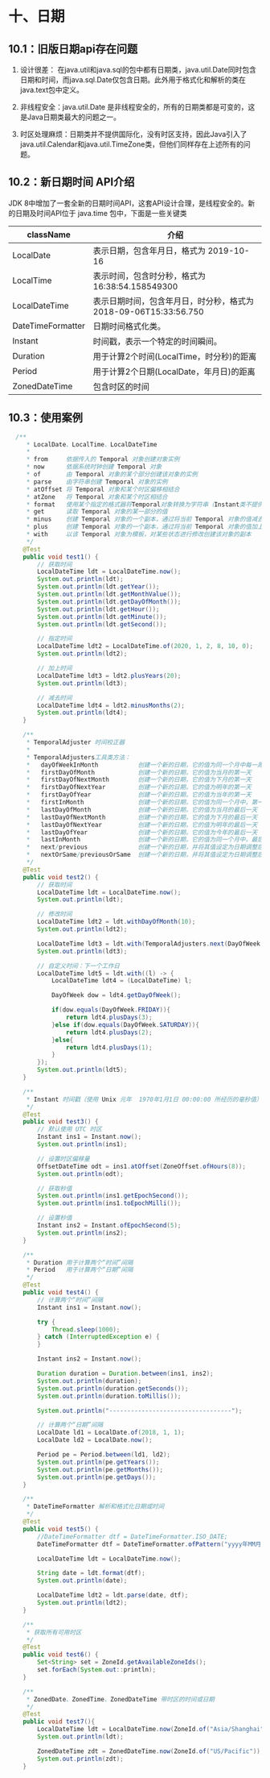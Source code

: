 # 十、日期

## 10.1：旧版日期api存在问题

1. 设计很差： 在java.util和java.sql的包中都有日期类，java.util.Date同时包含日期和时间，而java.sql.Date仅包含日期。此外用于格式化和解析的类在java.text包中定义。

2. 非线程安全：java.util.Date 是非线程安全的，所有的日期类都是可变的，这是Java日期类最大的问题之一。

3. 时区处理麻烦：日期类并不提供国际化，没有时区支持，因此Java引入了java.util.Calendar和java.util.TimeZone类，但他们同样存在上述所有的问题。

## 10.2：新日期时间 API介绍

JDK 8中增加了一套全新的日期时间API，这套API设计合理，是线程安全的。新的日期及时间API位于 java.time 包中，下面是一些关键类

| className         | 介绍                                           |
|-------------------|----------------------------------------------|
| LocalDate         | 表示日期，包含年月日，格式为 2019-10-16                    |
| LocalTime         | 表示时间，包含时分秒，格式为 16:38:54.158549300            |
| LocalDateTime     | 表示日期时间，包含年月日，时分秒，格式为 2018-09-06T15:33:56.750 |
| DateTimeFormatter | 日期时间格式化类。                                    |
| Instant           | 时间戳，表示一个特定的时间瞬间。                             |
| Duration          | 用于计算2个时间(LocalTime，时分秒)的距离                   |
| Period            | 用于计算2个日期(LocalDate，年月日)的距离                   |
| ZonedDateTime     | 包含时区的时间                                      |

## 10.3：使用案例

```java
  /**
     * LocalDate、LocalTime、LocalDateTime
     *
     * from     依据传入的 Temporal 对象创建对象实例
     * now      依据系统时钟创建 Temporal 对象
     * of       由 Temporal 对象的某个部分创建该对象的实例
     * parse    由字符串创建 Temporal 对象的实例
     * atOffset 将 Temporal 对象和某个时区偏移相结合
     * atZone   将 Temporal 对象和某个时区相结合
     * format   使用某个指定的格式器将Temporal对象转换为字符串（Instant类不提供该方法）
     * get      读取 Temporal 对象的某一部分的值
     * minus    创建 Temporal 对象的一个副本，通过将当前 Temporal 对象的值减去一定的时长创建该副本
     * plus     创建 Temporal 对象的一个副本，通过将当前 Temporal 对象的值加上一定的时长创建该副本
     * with     以该 Temporal 对象为模板，对某些状态进行修改创建该对象的副本
     */
    @Test
    public void test1() {
        // 获取时间
        LocalDateTime ldt = LocalDateTime.now();
        System.out.println(ldt);
        System.out.println(ldt.getYear());
        System.out.println(ldt.getMonthValue());
        System.out.println(ldt.getDayOfMonth());
        System.out.println(ldt.getHour());
        System.out.println(ldt.getMinute());
        System.out.println(ldt.getSecond());

        // 指定时间
        LocalDateTime ldt2 = LocalDateTime.of(2020, 1, 2, 8, 10, 0);
        System.out.println(ldt2);

        // 加上时间
        LocalDateTime ldt3 = ldt2.plusYears(20);
        System.out.println(ldt3);

        // 减去时间
        LocalDateTime ldt4 = ldt2.minusMonths(2);
        System.out.println(ldt4);
    }

    /**
     * TemporalAdjuster 时间校正器
     *
     * TemporalAdjusters工具类方法：
     *   dayOfWeekInMonth           创建一个新的日期，它的值为同一个月中每一周的第几天
     *   firstDayOfMonth            创建一个新的日期，它的值为当月的第一天
     *   firstDayOfNextMonth        创建一个新的日期，它的值为下月的第一天
     *   firstDayOfNextYear         创建一个新的日期，它的值为明年的第一天
     *   firstDayOfYear             创建一个新的日期，它的值为当年的第一天
     *   firstInMonth               创建一个新的日期，它的值为同一个月中，第一个符合星期几要求的值
     *   lastDayOfMonth             创建一个新的日期，它的值为当月的最后一天
     *   lastDayOfNextMonth         创建一个新的日期，它的值为下月的最后一天
     *   lastDayOfNextYear          创建一个新的日期，它的值为明年的最后一天
     *   lastDayOfYear              创建一个新的日期，它的值为今年的最后一天
     *   lastInMonth                创建一个新的日期，它的值为同一个月中，最后一个符合星期几要求的值
     *   next/previous              创建一个新的日期，并将其值设定为日期调整后或者调整前，第一个符合指定星期几要求的日期
     *   nextOrSame/previousOrSame  创建一个新的日期，并将其值设定为日期调整后或者调整前，第一个符合指定星期几要求的日期，如果该日期已经符合要求，直接返回该对象
     */
    @Test
    public void test2() {
        // 获取时间
        LocalDateTime ldt = LocalDateTime.now();
        System.out.println(ldt);

        // 修改时间
        LocalDateTime ldt2 = ldt.withDayOfMonth(10);
        System.out.println(ldt2);

        LocalDateTime ldt3 = ldt.with(TemporalAdjusters.next(DayOfWeek.SUNDAY));
        System.out.println(ldt3);

        // 自定义时间：下一个工作日
        LocalDateTime ldt5 = ldt.with((l) -> {
            LocalDateTime ldt4 = (LocalDateTime) l;

            DayOfWeek dow = ldt4.getDayOfWeek();

            if(dow.equals(DayOfWeek.FRIDAY)){
                return ldt4.plusDays(3);
            }else if(dow.equals(DayOfWeek.SATURDAY)){
                return ldt4.plusDays(2);
            }else{
                return ldt4.plusDays(1);
            }
        });
        System.out.println(ldt5);
    }

    /**
     * Instant 时间戳（使用 Unix 元年  1970年1月1日 00:00:00 所经历的毫秒值）
     */
    @Test
    public void test3() {
        // 默认使用 UTC 时区
        Instant ins1 = Instant.now();
        System.out.println(ins1);

        // 设置时区偏移量
        OffsetDateTime odt = ins1.atOffset(ZoneOffset.ofHours(8));
        System.out.println(odt);

        // 获取秒值
        System.out.println(ins1.getEpochSecond());
        System.out.println(ins1.toEpochMilli());

        // 设置秒值
        Instant ins2 = Instant.ofEpochSecond(5);
        System.out.println(ins2);
    }

    /**
     * Duration 用于计算两个“时间”间隔
     * Period   用于计算两个“日期”间隔
     */
    @Test
    public void test4() {
        // 计算两个“时间”间隔
        Instant ins1 = Instant.now();

        try {
            Thread.sleep(1000);
        } catch (InterruptedException e) {
        }

        Instant ins2 = Instant.now();

        Duration duration = Duration.between(ins1, ins2);
        System.out.println(duration);
        System.out.println(duration.getSeconds());
        System.out.println(duration.toMillis());

        System.out.println("----------------------------------");

        // 计算两个“日期”间隔
        LocalDate ld1 = LocalDate.of(2018, 1, 1);
        LocalDate ld2 = LocalDate.now();

        Period pe = Period.between(ld1, ld2);
        System.out.println(pe.getYears());
        System.out.println(pe.getMonths());
        System.out.println(pe.getDays());
    }

    /**
     * DateTimeFormatter 解析和格式化日期或时间
     */
    @Test
    public void test5() {
        //DateTimeFormatter dtf = DateTimeFormatter.ISO_DATE;
        DateTimeFormatter dtf = DateTimeFormatter.ofPattern("yyyy年MM月dd日 HH:mm:ss E");

        LocalDateTime ldt = LocalDateTime.now();

        String date = ldt.format(dtf);
        System.out.println(date);

        LocalDateTime ldt2 = ldt.parse(date, dtf);
        System.out.println(ldt2);
    }

    /**
     * 获取所有可用时区
     */
    @Test
    public void test6() {
        Set<String> set = ZoneId.getAvailableZoneIds();
        set.forEach(System.out::println);
    }

    /**
     * ZonedDate、ZonedTime、ZonedDateTime 带时区的时间或日期
     */
    @Test
    public void test7(){
        LocalDateTime ldt = LocalDateTime.now(ZoneId.of("Asia/Shanghai"));
        System.out.println(ldt);

        ZonedDateTime zdt = ZonedDateTime.now(ZoneId.of("US/Pacific"));
        System.out.println(zdt);
    }
```

